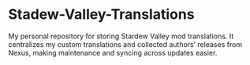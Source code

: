 # Stadew-Valley-Translations
My personal repository for storing Stardew Valley mod translations. It centralizes my custom translations and collected authors’ releases from Nexus, making maintenance and syncing across updates easier.
